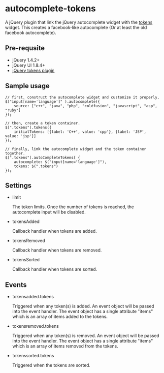 autocomplete-tokens
===================

A jQuery plugin that link the jQuery autocomplete widget with the [tokens](https://github.com/chancharles/jquery-tokens) widget. This creates a facebook-like autocomplete (Or at least the old facebook autocomplete).

Pre-requsite
------------

  * jQuery 1.4.2+
  * jQuery UI 1.8.4+
  * [jQuery tokens plugin](https://github.com/chancharles/jquery-tokens)

Sample usage
------------
    // first, construct the autocomplete widget and customize it properly.
    $("input[name='language']" ).autocomplete({ 
        source: ["c++", "java", "php", "coldfusion", "javascript", "asp", "ruby"]
    });

    // then, create a token container.
    $(".tokens").tokens({
        initialTokens: [{label: 'C++', value: 'cpp'}, {label: 'JSP', value: 'jsp'}]
    });

    // finally, link the autocomplete widget and the token container together.
    $(".tokens").autoCompleteTokens( {
        autocomplete: $("input[name='language']"),
        tokens: $(".tokens")
    });

Settings
--------
  * limit

    The token limits. Once the number of tokens is reached, the autocomplete input will be disabled.

  * tokensAdded

    Callback handler when tokens are added.

  * tokensRemoved

    Callback handler when tokens are removed.

  * tokensSorted

    Callback handler when tokens are sorted.

Events
------

 * tokensadded.tokens

   Triggered when any token(s) is added. An event object will be passed into the event handler. The event object has a single attribute "items" which is an array of items added to the tokens.

 * tokensremoved.tokens

   Triggered when any token(s) is removed. An event object will be passed into the event handler. The event object has a single attribute "items" which is an array of items removed from the tokens.

 * tokenssorted.tokens

   Triggered when the tokens are sorted.
